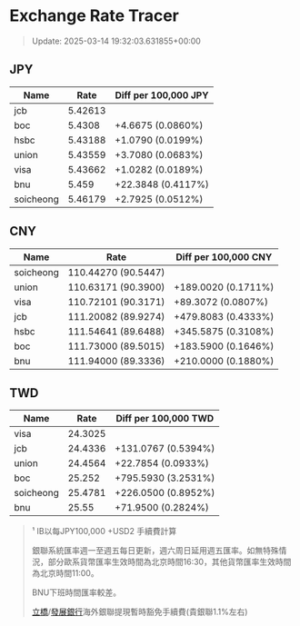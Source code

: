 # Exchange Rate Tracer

> Update: 2025-03-14 19:32:03.631855+00:00

## JPY

| Name      |    Rate | Diff per 100,000 JPY   |
|-----------|---------|------------------------|
| jcb       | 5.42613 |                        |
| boc       | 5.4308  | +4.6675 (0.0860%)      |
| hsbc      | 5.43188 | +1.0790 (0.0199%)      |
| union     | 5.43559 | +3.7080 (0.0683%)      |
| visa      | 5.43662 | +1.0282 (0.0189%)      |
| bnu       | 5.459   | +22.3848 (0.4117%)     |
| soicheong | 5.46179 | +2.7925 (0.0512%)      |

## CNY

| Name      | Rate                | Diff per 100,000 CNY   |
|-----------|---------------------|------------------------|
| soicheong | 110.44270	(90.5447) |                        |
| union     | 110.63171	(90.3900) | +189.0020 (0.1711%)    |
| visa      | 110.72101	(90.3171) | +89.3072 (0.0807%)     |
| jcb       | 111.20082	(89.9274) | +479.8083 (0.4333%)    |
| hsbc      | 111.54641	(89.6488) | +345.5875 (0.3108%)    |
| boc       | 111.73000	(89.5015) | +183.5900 (0.1646%)    |
| bnu       | 111.94000	(89.3336) | +210.0000 (0.1880%)    |

## TWD

| Name      |    Rate | Diff per 100,000 TWD   |
|-----------|---------|------------------------|
| visa      | 24.3025 |                        |
| jcb       | 24.4336 | +131.0767 (0.5394%)    |
| union     | 24.4564 | +22.7854 (0.0933%)     |
| boc       | 25.252  | +795.5930 (3.2531%)    |
| soicheong | 25.4781 | +226.0500 (0.8952%)    |
| bnu       | 25.55   | +71.9500 (0.2824%)     |


> ¹ IB以每JPY100,000 +USD2 手續費計算
>
> 銀聯系統匯率週一至週五每日更新，週六周日延用週五匯率。如無特殊情況，部分歐系貨幣匯率生效時間為北京時間16:30，其他貨幣匯率生效時間為北京時間11:00。
>
> BNU下班時間匯率較差。
>
> [立橋](https://www.wlbank.com.mo/uploads/ueditor/file/20181211/1544536513900230.pdf)/[發展銀行](https://www.mdb.com.mo/Service_Charges_20230728.pdf)海外銀聯提現暫時豁免手續費(貴銀聯1.1%左右)

